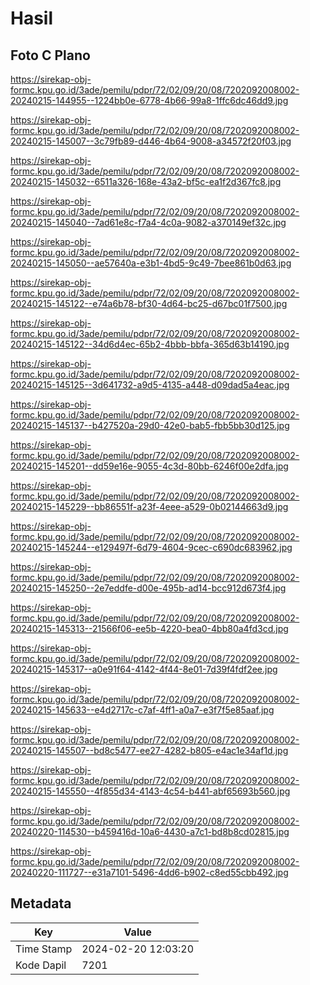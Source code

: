 # Hasil

## Foto C Plano

https://sirekap-obj-formc.kpu.go.id/3ade/pemilu/pdpr/72/02/09/20/08/7202092008002-20240215-144955--1224bb0e-6778-4b66-99a8-1ffc6dc46dd9.jpg

https://sirekap-obj-formc.kpu.go.id/3ade/pemilu/pdpr/72/02/09/20/08/7202092008002-20240215-145007--3c79fb89-d446-4b64-9008-a34572f20f03.jpg

https://sirekap-obj-formc.kpu.go.id/3ade/pemilu/pdpr/72/02/09/20/08/7202092008002-20240215-145032--6511a326-168e-43a2-bf5c-ea1f2d367fc8.jpg

https://sirekap-obj-formc.kpu.go.id/3ade/pemilu/pdpr/72/02/09/20/08/7202092008002-20240215-145040--7ad61e8c-f7a4-4c0a-9082-a370149ef32c.jpg

https://sirekap-obj-formc.kpu.go.id/3ade/pemilu/pdpr/72/02/09/20/08/7202092008002-20240215-145050--ae57640a-e3b1-4bd5-9c49-7bee861b0d63.jpg

https://sirekap-obj-formc.kpu.go.id/3ade/pemilu/pdpr/72/02/09/20/08/7202092008002-20240215-145122--e74a6b78-bf30-4d64-bc25-d67bc01f7500.jpg

https://sirekap-obj-formc.kpu.go.id/3ade/pemilu/pdpr/72/02/09/20/08/7202092008002-20240215-145122--34d6d4ec-65b2-4bbb-bbfa-365d63b14190.jpg

https://sirekap-obj-formc.kpu.go.id/3ade/pemilu/pdpr/72/02/09/20/08/7202092008002-20240215-145125--3d641732-a9d5-4135-a448-d09dad5a4eac.jpg

https://sirekap-obj-formc.kpu.go.id/3ade/pemilu/pdpr/72/02/09/20/08/7202092008002-20240215-145137--b427520a-29d0-42e0-bab5-fbb5bb30d125.jpg

https://sirekap-obj-formc.kpu.go.id/3ade/pemilu/pdpr/72/02/09/20/08/7202092008002-20240215-145201--dd59e16e-9055-4c3d-80bb-6246f00e2dfa.jpg

https://sirekap-obj-formc.kpu.go.id/3ade/pemilu/pdpr/72/02/09/20/08/7202092008002-20240215-145229--bb86551f-a23f-4eee-a529-0b02144663d9.jpg

https://sirekap-obj-formc.kpu.go.id/3ade/pemilu/pdpr/72/02/09/20/08/7202092008002-20240215-145244--e129497f-6d79-4604-9cec-c690dc683962.jpg

https://sirekap-obj-formc.kpu.go.id/3ade/pemilu/pdpr/72/02/09/20/08/7202092008002-20240215-145250--2e7eddfe-d00e-495b-ad14-bcc912d673f4.jpg

https://sirekap-obj-formc.kpu.go.id/3ade/pemilu/pdpr/72/02/09/20/08/7202092008002-20240215-145313--21566f06-ee5b-4220-bea0-4bb80a4fd3cd.jpg

https://sirekap-obj-formc.kpu.go.id/3ade/pemilu/pdpr/72/02/09/20/08/7202092008002-20240215-145317--a0e91f64-4142-4f44-8e01-7d39f4fdf2ee.jpg

https://sirekap-obj-formc.kpu.go.id/3ade/pemilu/pdpr/72/02/09/20/08/7202092008002-20240215-145633--e4d2717c-c7af-4ff1-a0a7-e3f7f5e85aaf.jpg

https://sirekap-obj-formc.kpu.go.id/3ade/pemilu/pdpr/72/02/09/20/08/7202092008002-20240215-145507--bd8c5477-ee27-4282-b805-e4ac1e34af1d.jpg

https://sirekap-obj-formc.kpu.go.id/3ade/pemilu/pdpr/72/02/09/20/08/7202092008002-20240215-145550--4f855d34-4143-4c54-b441-abf65693b560.jpg

https://sirekap-obj-formc.kpu.go.id/3ade/pemilu/pdpr/72/02/09/20/08/7202092008002-20240220-114530--b459416d-10a6-4430-a7c1-bd8b8cd02815.jpg

https://sirekap-obj-formc.kpu.go.id/3ade/pemilu/pdpr/72/02/09/20/08/7202092008002-20240220-111727--e31a7101-5496-4dd6-b902-c8ed55cbb492.jpg


## Metadata

| Key        | Value               |
| ---------- | ------------------- |
| Time Stamp | 2024-02-20 12:03:20 |
| Kode Dapil | 7201                |



